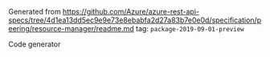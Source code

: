 Generated from https://github.com/Azure/azure-rest-api-specs/tree/4d1ea13dd5ec9e9e73e8ebabfa2d27a83b7e0e0d/specification/peering/resource-manager/readme.md tag: `package-2019-09-01-preview`

Code generator 


